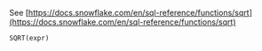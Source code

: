 See [https://docs.snowflake.com/en/sql-reference/functions/sqrt](https://docs.snowflake.com/en/sql-reference/functions/sqrt)
```
SQRT(expr)
```
